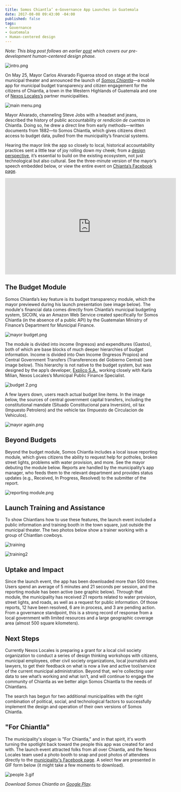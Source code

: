 ```yaml
---
title: Somos Chiantla’ e-Governance App Launches in Guatemala
date: 2017-08-08 09:43:00 -04:00
published: false
tags:
- Governance
- Guatemala
- Human-centered design
---
```


*Note: This blog post follows an earlier [post](https://dai-global-digital.com/citizen-centered-design-guatemala.html) which covers our pre-development human-centered design phase.*

![intro.png](/uploads/intro.png)

On May 25, Mayor Carlos Alvarado Figueroa stood on stage at the local municipal theater and announced the launch of [*Somos Chiantla*](http://bit.ly/Chiantla-App)—a mobile app for municipal budget transparency and citizen engagement for the citizens of Chiantla, a town in the Western Highlands of Guatemala and one of [Nexos Locales’s](https://www.dai.com/our-work/projects/guatemala-nexos-locales) partner municipalities.

<!--more-->

![main menu.png](/uploads/main%20menu.png)

Mayor Alvarado, channeling Steve Jobs with a headset and jeans, described the history of public accountability or *rendición de cuentas* in Chiantla. Doing so, he drew a direct line from early methods—written documents from 1882—to Somos Chiantla, which gives citizens direct access to budget data, pulled from the municipality’s financial systems. 

Hearing the mayor link the app so closely to local, historical accountability practices sent a little tear of joy rolling down my cheek; from a [design perspective](http://digitalprinciples.org/), it’s essential to build on the existing ecosystem, not just technological but also cultural. See the three-minute version of the mayor’s speech embedded below, or view the entire event on [Chianta’s Facebook page](https://www.facebook.com/MuniChiantla/videos/1916059188639247/).

<iframe width="560" height="315" src="https://www.youtube.com/embed/Wv9UnOGiOnQ" frameborder="0" allowfullscreen></iframe> 

## The Budget Module

Somos Chiantla’s key feature is its budget transparency module, which the mayor previewed during his launch presentation (see image below). The module's financial data comes directly from Chiantla’s municipal budgeting system, SICOIN, via an Amazon Web Service created specifically for Somos Chiantla (in the absence of a public API) by the Guatemalan Ministry of Finance’s Department for Municipal Finance. 

![mayor budget.png](/uploads/mayor%20budget.png)

The module is divided into income (Ingresos) and expenditures (Gastos), both of which are base blocks of much deeper hierarchies of budget information. Income is divided into Own Income (Ingresos Propios) and Central Government Transfers (Transferences del Gobierno Central) (see image below). This hierarchy is not native to the budget system, but was designed by the app’s developer, [Explico S.A.](http://explicoanalytics.com/), working closely with Karla Milian, Nexos Locales’s Municipal Public Finance Specialist. 

![budget 2.png](/uploads/budget%202.png)
 
A few layers down, users reach actual budget line items. In the image below, the sources of central government capital transfers, including the constitutional mandate (Situado Constitucional para Inversión), oil tax (Impuesto Petrolero) and the vehicle tax (Impuesto de Circulacion de Vehiculos). 

![mayor again.png](/uploads/mayor%20again.png)

## Beyond Budgets

Beyond the budget module, Somos Chiantla includes a local issue reporting module, which gives citizens the ability to request help for potholes, broken street lights, problems with water provision, and more. See the mayor debuting the module below. Reports are handled by the municipality’s app manager, who feeds them to the relevant department and provides status updates (e.g., Received, In Progress, Resolved) to the submitter of the report.  

![reporting module.png](/uploads/reporting%20module.png)

## Launch Training and Assistance

To show Chiantlans how to use these features, the launch event included a public information and training booth in the town square, just outside the municipal theater. The two photos below show a trainer working with a group of Chiantlan cowboys. 

![training](/uploads/WhatsApp%20Image%202017-05-25%20at%209.54.35%20PM%20(2).jpeg)

![training2](/uploads/WhatsApp%20Image%202017-05-25%20at%209.54.35%20PM%20(1).jpeg)

## Uptake and Impact

Since the launch event, the app has been downloaded more than 500 times. Users spend an average of 5 minutes and 21 seconds per session, and the reporting module has been active (see graphic below). Through that module, the municipality has received 21 reports related to water provision, street lights, and roads, as well as a request for public information. Of those reports, 12 have been resolved, 6 are in process, and 3 are pending action. From a governance standpoint, this is a strong record of response from a local government with limited resources and a large geographic coverage area (almost 500 square kilometers).

<script id="infogram_0_3aca8aa1-fa15-4951-8611-f503fb2c7b8c" title="Chiantla reports" src="//e.infogram.com/js/dist/embed.js?UxY" type="text/javascript"></script>

## Next Steps

Currently Nexos Locales is preparing a grant for a local civil society organization to conduct a series of design thinking workshops with citizens, municipal employees, other civil society organizations, local journalists and lawyers, to get their feedback on what is now a live and active tool/service of the current municipal administration. Beyond that, we’re collecting user data to see what’s working and what isn’t, and will continue to engage the community of Chiantla as we better align Somos Chiantla to the needs of Chiantlans. 

The search has begun for two additional municipalities with the right combination of political, social, and technological factors to successfully implement the design and operation of their own versions of Somos Chiantla.  

## "For Chiantla"

The municipality's slogan is "For Chiantla," and in that spirit, it's worth turning the spotlight back toward the people this app was created for and with. The launch event attracted folks from all over Chiantla, and the Nexos Locales team used a photo booth to snap and post photos of attendees directly to the [municipality's Facebook page](https://www.facebook.com/MuniChiantla/photos/?tab=album&album_id=1915829891995510). A select few are presented in GIF form below (it might take a few moments to download).

![people 3.gif](/uploads/people%203.gif)

*Download Somos Chiantla on [Google Play](http://bit.ly/Chiantla-App).*